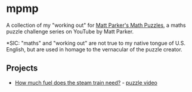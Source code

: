 # mpmp

A collection of my "working out" for [Matt Parker's Math Puzzles](https://www.youtube.com/channel/UCzV9N7eGedBchEQjQhPapyQ/videos), a maths puzzle challenge series on YouTube by Matt Parker.

\*SIC: "maths" and "working out" are not true to my native tongue of U.S. English, but are used in homage to the vernacular of the puzzle creator.

## Projects

* [How much fuel does the steam train need?](steam_train_fuel/README.md) - [puzzle video](https://www.youtube.com/watch?v=kqQvS2MSlps)
